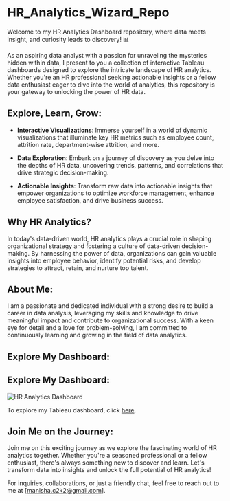 # HR_Analytics_Wizard_Repo
Welcome to my HR Analytics Dashboard repository, where data meets insight, and curiosity leads to discovery! 📊

As an aspiring data analyst with a passion for unraveling the mysteries hidden within data, I present to you a collection of interactive Tableau dashboards designed to explore the intricate landscape of HR analytics. Whether you're an HR professional seeking actionable insights or a fellow data enthusiast eager to dive into the world of analytics, this repository is your gateway to unlocking the power of HR data.

## Explore, Learn, Grow:

- **Interactive Visualizations**: Immerse yourself in a world of dynamic visualizations that illuminate key HR metrics such as employee count, attrition rate, department-wise attrition, and more.
  
- **Data Exploration**: Embark on a journey of discovery as you delve into the depths of HR data, uncovering trends, patterns, and correlations that drive strategic decision-making.
  
- **Actionable Insights**: Transform raw data into actionable insights that empower organizations to optimize workforce management, enhance employee satisfaction, and drive business success.

## Why HR Analytics?

In today's data-driven world, HR analytics plays a crucial role in shaping organizational strategy and fostering a culture of data-driven decision-making. By harnessing the power of data, organizations can gain valuable insights into employee behavior, identify potential risks, and develop strategies to attract, retain, and nurture top talent.

## About Me:

I am a passionate and dedicated individual with a strong desire to build a career in data analysis, leveraging my skills and knowledge to drive meaningful impact and contribute to organizational success. With a keen eye for detail and a love for problem-solving, I am committed to continuously learning and growing in the field of data analytics.

## Explore My Dashboard:

## Explore My Dashboard:

![HR Analytics Dashboard](dashboard_screenshot.png)

To explore my Tableau dashboard, click [here](https://public.tableau.com/views/HRANALYTICSDASHBOARD_17155241426740/HRANALYTICSDASHBOARD?:language=en-US&:sid=&:display_count=n&:origin=viz_share_link).

## Join Me on the Journey:

Join me on this exciting journey as we explore the fascinating world of HR analytics together. Whether you're a seasoned professional or a fellow enthusiast, there's always something new to discover and learn. Let's transform data into insights and unlock the full potential of HR analytics!

For inquiries, collaborations, or just a friendly chat, feel free to reach out to me at [manisha.c2k2@gmail.com].
